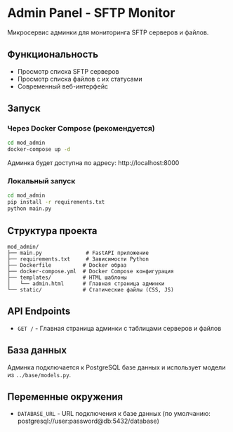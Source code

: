 # Admin Panel - SFTP Monitor

Микросервис админки для мониторинга SFTP серверов и файлов.

## Функциональность

- Просмотр списка SFTP серверов
- Просмотр списка файлов с их статусами
- Современный веб-интерфейс

## Запуск

### Через Docker Compose (рекомендуется)

```bash
cd mod_admin
docker-compose up -d
```

Админка будет доступна по адресу: http://localhost:8000

### Локальный запуск

```bash
cd mod_admin
pip install -r requirements.txt
python main.py
```

## Структура проекта

```
mod_admin/
├── main.py              # FastAPI приложение
├── requirements.txt     # Зависимости Python
├── Dockerfile          # Docker образ
├── docker-compose.yml  # Docker Compose конфигурация
├── templates/          # HTML шаблоны
│   └── admin.html      # Главная страница админки
└── static/             # Статические файлы (CSS, JS)
```

## API Endpoints

- `GET /` - Главная страница админки с таблицами серверов и файлов

## База данных

Админка подключается к PostgreSQL базе данных и использует модели из `../base/models.py`.

## Переменные окружения

- `DATABASE_URL` - URL подключения к базе данных (по умолчанию: postgresql://user:password@db:5432/database) 